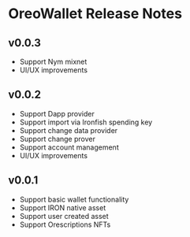 # OreoWallet Release Notes

## v0.0.3

- Support Nym mixnet
- UI/UX improvements

## v0.0.2

- Support Dapp provider
- Support import via Ironfish spending key
- Support change data provider
- Support change prover
- Support account management
- UI/UX improvements

## v0.0.1

- Support basic wallet functionality
- Support IRON native asset
- Support user created asset
- Support Orescriptions NFTs